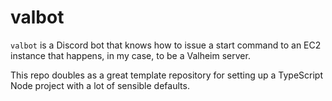 # valbot

`valbot` is a Discord bot that knows how to issue a start command to an EC2 instance that happens, in my case, to be a Valheim server.

This repo doubles as a great template repository for setting up a TypeScript Node project with a lot of sensible defaults.
